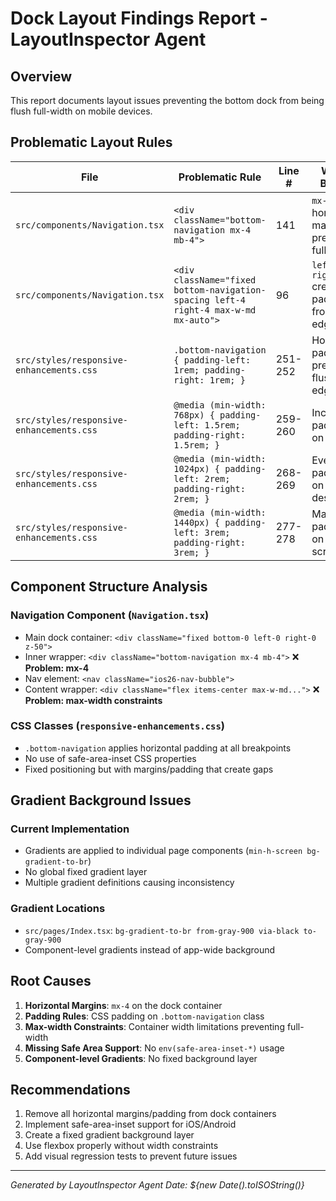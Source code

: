 # Dock Layout Findings Report - LayoutInspector Agent

## Overview

This report documents layout issues preventing the bottom dock from being flush full-width on mobile devices.

## Problematic Layout Rules

| File                                     | Problematic Rule                                                                    | Line #  | Why It Breaks                                        |
| ---------------------------------------- | ----------------------------------------------------------------------------------- | ------- | ---------------------------------------------------- |
| `src/components/Navigation.tsx`          | `<div className="bottom-navigation mx-4 mb-4">`                                     | 141     | `mx-4` adds horizontal margins preventing full-width |
| `src/components/Navigation.tsx`          | `<div className="fixed bottom-navigation-spacing left-4 right-4 max-w-md mx-auto">` | 96      | `left-4 right-4` creates padding from edges          |
| `src/styles/responsive-enhancements.css` | `.bottom-navigation { padding-left: 1rem; padding-right: 1rem; }`                   | 251-252 | Horizontal padding prevents flush edges              |
| `src/styles/responsive-enhancements.css` | `@media (min-width: 768px) { padding-left: 1.5rem; padding-right: 1.5rem; }`        | 259-260 | Increased padding on tablets                         |
| `src/styles/responsive-enhancements.css` | `@media (min-width: 1024px) { padding-left: 2rem; padding-right: 2rem; }`           | 268-269 | Even more padding on desktop                         |
| `src/styles/responsive-enhancements.css` | `@media (min-width: 1440px) { padding-left: 3rem; padding-right: 3rem; }`           | 277-278 | Maximum padding on large screens                     |

## Component Structure Analysis

### Navigation Component (`Navigation.tsx`)

- Main dock container: `<div className="fixed bottom-0 left-0 right-0 z-50">`
- Inner wrapper: `<div className="bottom-navigation mx-4 mb-4">` ❌ **Problem: mx-4**
- Nav element: `<nav className="ios26-nav-bubble">`
- Content wrapper: `<div className="flex items-center max-w-md...">` ❌ **Problem: max-width constraints**

### CSS Classes (`responsive-enhancements.css`)

- `.bottom-navigation` applies horizontal padding at all breakpoints
- No use of safe-area-inset CSS properties
- Fixed positioning but with margins/padding that create gaps

## Gradient Background Issues

### Current Implementation

- Gradients are applied to individual page components (`min-h-screen bg-gradient-to-br`)
- No global fixed gradient layer
- Multiple gradient definitions causing inconsistency

### Gradient Locations

- `src/pages/Index.tsx`: `bg-gradient-to-br from-gray-900 via-black to-gray-900`
- Component-level gradients instead of app-wide background

## Root Causes

1. **Horizontal Margins**: `mx-4` on the dock container
2. **Padding Rules**: CSS padding on `.bottom-navigation` class
3. **Max-width Constraints**: Container width limitations preventing full-width
4. **Missing Safe Area Support**: No `env(safe-area-inset-*)` usage
5. **Component-level Gradients**: No fixed background layer

## Recommendations

1. Remove all horizontal margins/padding from dock containers
2. Implement safe-area-inset support for iOS/Android
3. Create a fixed gradient background layer
4. Use flexbox properly without width constraints
5. Add visual regression tests to prevent future issues

---

_Generated by LayoutInspector Agent_
_Date: ${new Date().toISOString()}_
